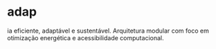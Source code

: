 # adap
ia eficiente, adaptável e sustentável. Arquitetura modular com foco em otimização energética e acessibilidade computacional.

